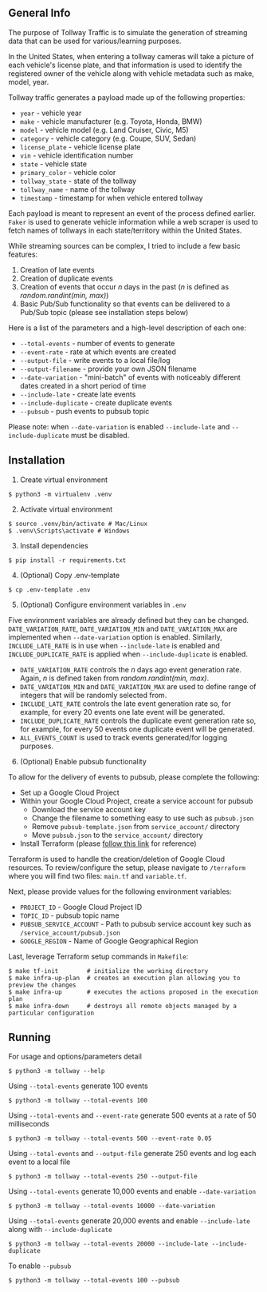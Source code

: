 ## General Info

The purpose of Tollway Traffic is to simulate the generation of streaming data that can be used for various/learning purposes.

In the United States, when entering a tollway cameras will take a picture of each vehicle's license plate, and that information is used to identify the registered owner of the vehicle along with vehicle metadata such as make, model, year.

Tollway traffic generates a payload made up of the following properties:

- `year` - vehicle year
- `make` - vehicle manufacturer (e.g. Toyota, Honda, BMW)
- `model` - vehicle model (e.g. Land Cruiser, Civic, M5)
- `category` - vehicle category (e.g. Coupe, SUV, Sedan)
- `license_plate` - vehicle license plate
- `vin` - vehicle identification number
- `state` - vehicle state
- `primary_color` - vehicle color
- `tollway_state` - state of the tollway
- `tollway_name` - name of the tollway
- `timestamp` - timestamp for when vehicle entered tollway

Each payload is meant to represent an event of the process defined earlier. `Faker` is used to generate vehicle information while a web scraper is used to fetch names of tollways in each state/territory within the United States.

While streaming sources can be complex, I tried to include a few basic features:

1. Creation of late events
2. Creation of duplicate events
3. Creation of events that occur *n* days in the past (*n* is defined as *random.randint(min, max)*)
4. Basic Pub/Sub functionality so that events can be delivered to a Pub/Sub topic (please see installation steps below)

Here is a list of the parameters and a high-level description of each one:

- `--total-events` - number of events to generate
- `--event-rate` - rate at which events are created
- `--output-file` - write events to a local file/log
- `--output-filename` - provide your own JSON filename
- `--date-variation` - "mini-batch" of events with noticeably different dates created in a short period of time
- `--include-late` - create late events
- `--include-duplicate` - create duplicate events
- `--pubsub` - push events to pubsub topic

Please note: when `--date-variation` is enabled `--include-late` and `--include-duplicate` must be disabled.

## Installation
1. Create virtual environment
```
$ python3 -m virtualenv .venv
```

2. Activate virtual environment
```
$ source .venv/bin/activate # Mac/Linux
$ .venv\Scripts\activate # Windows
```

3. Install dependencies
```
$ pip install -r requirements.txt
```

4. (Optional) Copy .env-template
```
$ cp .env-template .env
```

5. (Optional) Configure environment variables in `.env`

Five environment variables are already defined but they can be changed. `DATE_VARIATION_RATE`, `DATE_VARIATION_MIN` and `DATE_VARIATION_MAX` are implemented when `--date-variation` option is enabled. Similarly, `INCLUDE_LATE_RATE` is in use when `--include-late` is enabled and `INCLUDE_DUPLICATE_RATE` is applied when `--include-duplicate` is enabled.

- `DATE_VARIATION_RATE` controls the *n* days ago event generation rate. Again, *n* is defined taken from *random.randint(min, max)*.
- `DATE_VARIATION_MIN` and `DATE_VARIATION_MAX` are used to define range of integers that will be randomly selected from.
- `INCLUDE_LATE_RATE` controls the late event generation rate so, for example, for every 20 events one late event will be generated.
- `INCLUDE_DUPLICATE_RATE` controls the duplicate event generation rate so, for example, for every 50 events one duplicate event will be generated.
- `ALL_EVENTS_COUNT` is used to track events generated/for logging purposes.

6. (Optional) Enable pubsub functionality

To allow for the delivery of events to pubsub, please complete the following:

- Set up a Google Cloud Project
- Within your Google Cloud Project, create a service account for pubsub
    - Download the service account key
    - Change the filename to something easy to use such as `pubsub.json`
    - Remove `pubsub-template.json` from `service_account/` directory
    - Move `pubsub.json` to the `service_account/` directory
- Install Terraform (please [follow this link](https://developer.hashicorp.com/terraform/tutorials/aws-get-started/install-cli) for reference)

Terraform is used to handle the creation/deletion of Google Cloud resources. To review/configure the setup, please navigate to `/terraform` where you will find two files: `main.tf` and `variable.tf`.

Next, please provide values for the following environment variables:

- `PROJECT_ID` - Google Cloud Project ID
- `TOPIC_ID` - pubsub topic name
- `PUBSUB_SERVICE_ACCOUNT` - Path to pubsub service account key such as `/service_account/pubsub.json`
- `GOOGLE_REGION` - Name of Google Geographical Region

Last, leverage Terraform setup commands in `Makefile`:

```
$ make tf-init        # initialize the working directory
$ make infra-up-plan  # creates an execution plan allowing you to preview the changes
$ make infra-up       # executes the actions proposed in the execution plan
$ make infra-down     # destroys all remote objects managed by a particular configuration
```

## Running
For usage and options/parameters detail
```
$ python3 -m tollway --help
```

Using `--total-events` generate 100 events
```
$ python3 -m tollway --total-events 100
```

Using `--total-events` and `--event-rate` generate 500 events at a rate of 50 milliseconds
```
$ python3 -m tollway --total-events 500 --event-rate 0.05
```

Using `--total-events` and `--output-file` generate 250 events and log each event to a local file
```
$ python3 -m tollway --total-events 250 --output-file
```

Using `--total-events` generate 10,000 events and enable `--date-variation`
```
$ python3 -m tollway --total-events 10000 --date-variation
```

Using `--total-events` generate 20,000 events and enable `--include-late` along with `--include-duplicate`
```
$ python3 -m tollway --total-events 20000 --include-late --include-duplicate
```

To enable `--pubsub`
```
$ python3 -m tollway --total-events 100 --pubsub
```
